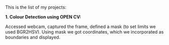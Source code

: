 This is the list of my projects:

**1. Colour Detection using OPEN CV:**

Accessed webcam, captured the frame, defined a mask (to set limits we used BGR2HSV). Using mask we got coordinates, which we incorporated as boundaries and displayed.
